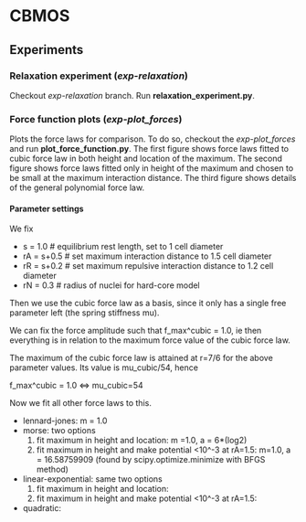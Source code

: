 # CBMOS

## Experiments

### Relaxation experiment (*exp-relaxation*)

Checkout *exp-relaxation* branch. Run **relaxation_experiment.py**.

### Force function plots (*exp-plot_forces*)

Plots the force laws for comparison. To do so, checkout the *exp-plot_forces* and run **plot_force_function.py**.
The first figure shows force laws fitted to cubic force law in both height and location of the maximum. 
The second figure shows force laws fitted only in height of the maximum and chosen to be small at the maximum interaction distance.
The third figure shows details of the general polynomial force law.

#### Parameter settings

  We fix 

  - s = 1.0  # equilibrium rest length, set to 1 cell diameter
  - rA = s+0.5  # set maximum interaction distance to 1.5 cell diameter
  - rR = s+0.2  # set maximum repulsive interaction distance to 1.2 cell diameter
  - rN = 0.3  # radius of nuclei for hard-core model

  Then we use the cubic force law as a basis, since it only has a single free parameter left (the spring stiffness mu).

  We can fix the force amplitude such that f_max^cubic = 1.0, ie then everything is in relation to the maximum force value of the cubic force law.

  The maximum of the cubic force law is attained at r=7/6 for the above parameter values. Its value is mu_cubic/54, hence 

  f_max^cubic = 1.0 <=> mu_cubic=54

  Now we fit all other force laws to this.

  - lennard-jones: m = 1.0
  - morse: two options
    1. fit maximum in height and location: m =1.0, a = 6*(log2)
    2. fit maximum in height and make potential <10^-3 at rA=1.5:
       m=1.0, a = 16.58759909 (found by scipy.optimize.minimize with
       BFGS method)
  - linear-exponential: same two options
    1. fit maximum in height and location: 
    2. fit maximum in height and make potential <10^-3 at rA=1.5:
  - quadratic:
